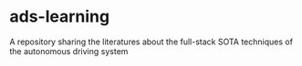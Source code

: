 # ads-learning
A repository sharing the literatures about the full-stack SOTA techniques of the autonomous driving system
